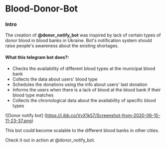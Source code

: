 # Blood-Donor-Bot

### Intro
The creation of **@donor_notify_bot** was inspired by lack of certain types of donor blood in blood banks in Ukraine.
Bot's notification system should raise people's awareness about the existing shortages.

#### What this telegram bot does?:
- Checks the availability of different blood types at the municipal blood bank
- Collects the data about users' blood type
- Schedules the donations using the info about users' last donation
- Informs the users when there is a lack of blood at the blood bank if their blood type matches
- Collects the chronological data about the availability of specific blood types

![Donor notify bot] (https://i.ibb.co/VvX1k57/Screenshot-from-2020-06-15-11-23-37.png)

This bot could become scalable to the different blood banks in other cities. 

Check it out in action at @donor_notify_bot.

